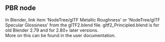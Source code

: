PBR node
--------

In Blender, link item 'NodeTree/glTF Metallic Roughness' or 'NodeTree/glTF Specular Glossiness' from the glTF2.blend file. gltf2_Principled.blend is for old Blender 2.79 and for 2.80+ later versions.  
More on this can be found in the user documentation.
